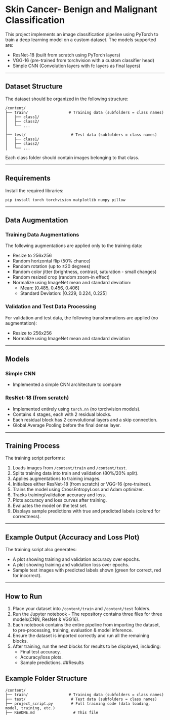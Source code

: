 # Skin Cancer- Benign and Malignant Classification 

This project implements an image classification pipeline using PyTorch to train a deep learning model on a custom dataset. The models supported are:

- ResNet-18 (built from scratch using PyTorch layers)
- VGG-16 (pre-trained from torchvision with a custom classifier head)
- Simple CNN (Convolution layers with fc layers as final layers)
---

## Dataset Structure

The dataset should be organized in the following structure:

```
/content/
├── train/                  # Training data (subfolders = class names)
│   ├── class1/
│   ├── class2/
│   └── ...
│
├── test/                    # Test data (subfolders = class names)
│   ├── class1/
│   ├── class2/
│   └── ...
```

Each class folder should contain images belonging to that class.

---

## Requirements

Install the required libraries:

```
pip install torch torchvision matplotlib numpy pillow
```

---

## Data Augmentation

### Training Data Augmentations

The following augmentations are applied only to the training data:

- Resize to 256x256
- Random horizontal flip (50% chance)
- Random rotation (up to ±20 degrees)
- Random color jitter (brightness, contrast, saturation - small changes)
- Random resized crop (random zoom-in effect)
- Normalize using ImageNet mean and standard deviation:
    - Mean: [0.485, 0.456, 0.406]
    - Standard Deviation: [0.229, 0.224, 0.225]

### Validation and Test Data Processing

For validation and test data, the following transformations are applied (no augmentation):

- Resize to 256x256
- Normalize using ImageNet mean and standard deviation

---

## Models

### Simple CNN 
- Implemented a simple CNN architecture to compare

### ResNet-18 (from scratch)

- Implemented entirely using `torch.nn` (no torchvision models).
- Contains 4 stages, each with 2 residual blocks.
- Each residual block has 2 convolutional layers and a skip connection.
- Global Average Pooling before the final dense layer.


---

## Training Process

The training script performs:

1. Loads images from `/content/train` and `/content/test`.
2. Splits training data into train and validation (80%/20% split).
3. Applies augmentations to training images.
4. Initializes either ResNet-18 (from scratch) or VGG-16 (pre-trained).
5. Trains the model using CrossEntropyLoss and Adam optimizer.
6. Tracks training/validation accuracy and loss.
7. Plots accuracy and loss curves after training.
8. Evaluates the model on the test set.
9. Displays sample predictions with true and predicted labels (colored for correctness).

---

## Example Output (Accuracy and Loss Plot)

The training script also generates:

- A plot showing training and validation accuracy over epochs.
- A plot showing training and validation loss over epochs.
- Sample test images with predicted labels shown (green for correct, red for incorrect).

---

## How to Run

1. Place your dataset into `/content/train` and `/content/test` folders.
2. Run the Jupyter notebook - The repository contains three files for three models(CNN, ResNet & VGG16).
3. Each notebook contains the entire pipeline from importing the dataset, to pre-processing, training, evaluation & model inference.
4. Ensure the dataset is imported correctly and run all the remaining blocks. 
5. After training, run the next blocks for results to be displayed, including:
    - Final test accuracy.
    - Accuracy/loss plots.
    - Sample predictions.
##Results


## Example Folder Structure

```
/content/
├── train/                  # Training data (subfolders = class names)
├── test/                    # Test data (subfolders = class names)
├── project_script.py        # Full training code (data loading, model, training, etc.)
├── README.md                 # This file
```



